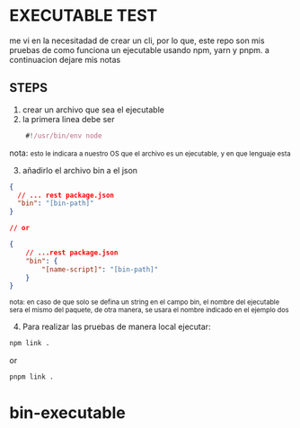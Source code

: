 # EXECUTABLE TEST    

me vi en la necesitadad de crear un cli, por lo que, este repo son mis pruebas de como funciona un ejecutable usando npm, yarn y pnpm.
a continuacion dejare mis notas

## STEPS

1. crear un archivo que sea el ejecutable
2. la primera linea debe ser 

``` js
    #!/usr/bin/env node
``` 
nota: <small>esto le indicara a nuestro OS que el archivo es un ejecutable, y en que lenguaje esta </small><br/>

3. añadirlo el archivo bin a el json  

``` json
{
  // ... rest package.json
  "bin": "[bin-path]"
}

// or 

{
    // ...rest package.json
    "bin": {
        "[name-script]": "[bin-path]"
    }
}
```

<small>nota:  en caso de que solo se defina un string en el campo bin, el nombre del ejecutable sera el mismo del paquete, de otra manera, se usara el nombre indicado en el ejemplo dos</small>

4. Para realizar las pruebas de manera local ejecutar: 

``` bash
npm link .
```
or
``` bash
pnpm link .
```


# bin-executable
